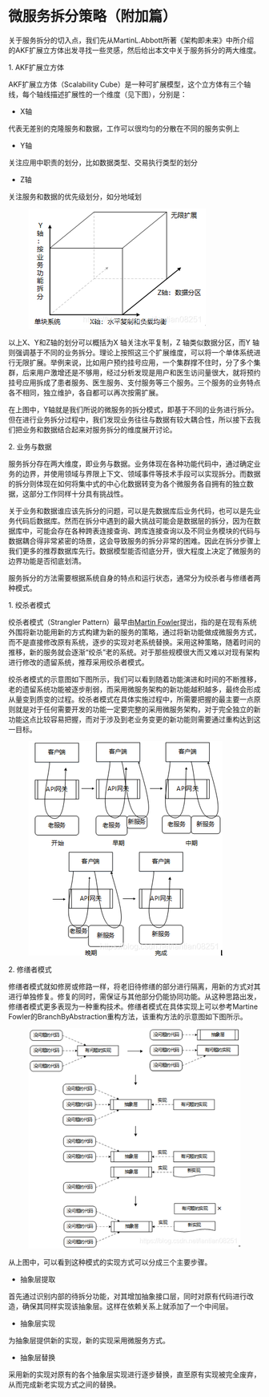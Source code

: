 # 微服务拆分策略（附加篇）

关于服务拆分的切入点，我们先从MartinL.Abbott所著《架构即未来》中所介绍的AKF扩展立方体出发寻找一些灵感，然后给出本文中关于服务拆分的两大维度。

1\. AKF扩展立方体

AKF扩展立方体（Scalability Cube）是一种可扩展模型，这个立方体有三个轴线，每个轴线描述扩展性的一个维度（见下图），分别是：

* X轴

代表无差别的克隆服务和数据，工作可以很均匀的分散在不同的服务实例上

* Y轴

关注应用中职责的划分，比如数据类型、交易执行类型的划分

* Z轴

关注服务和数据的优先级划分，如分地域划

<figure><img src="../.gitbook/assets/image (28).png" alt=""><figcaption></figcaption></figure>

以上X、Y和Z轴的划分可以概括为X 轴关注水平复制，Z 轴类似数据分区，而Y 轴则强调基于不同的业务拆分。理论上按照这三个扩展维度，可以将一个单体系统进行无限扩展。举例来说，比如用户预约挂号应用，一个集群撑不住时，分了多个集群，后来用户激增还是不够用，经过分析发现是用户和医生访问量很大，就将预约挂号应用拆成了患者服务、医生服务、支付服务等三个服务。三个服务的业务特点各不相同，独立维护，各自都可以再次按需扩展。

在上图中，Y轴就是我们所说的微服务的拆分模式，即基于不同的业务进行拆分。但在进行业务拆分过程中，我们发现业务往往与数据有较大耦合性，所以接下去我们把业务和数据结合起来对服务拆分的维度展开讨论。

2\. 业务与数据

服务拆分存在两大维度，即业务与数据。业务体现在各种功能代码中，通过确定业务的边界，并使用领域与界限上下文、领域事件等技术手段可以实现拆分。而数据的拆分则体现在如何将集中式的中心化数据转变为各个微服务各自拥有的独立数据，这部分工作同样十分具有挑战性。

关于业务和数据谁应该先拆分的问题，可以是先数据库后业务代码，也可以是先业务代码后数据库。然而在拆分中遇到的最大挑战可能会是数据层的拆分，因为在数据库中，可能会存在各种跨表连接查询、跨库连接查询以及不同业务模块的代码与数据耦合得非常紧密的场景，这会导致服务的拆分非常的困难。因此在拆分步骤上我们更多的推荐数据库先行。数据模型能否彻底分开，很大程度上决定了微服务的边界功能是否彻底划清。

服务拆分的方法需要根据系统自身的特点和运行状态，通常分为绞杀者与修缮者两种模式。

1\. 绞杀者模式

绞杀者模式（Strangler Pattern）最早由[Martin Fowler](https://www.martinfowler.com/)提出，指的是在现有系统外围将新功能用新的方式构建为新的服务的策略，通过将新功能做成微服务方式，而不是直接修改原有系统，逐步的实现对老系统替换。采用这种策略，随着时间的推移，新的服务就会逐渐“绞杀”老的系统。对于那些规模很大而又难以对现有架构进行修改的遗留系统，推荐采用绞杀者模式。

绞杀者模式的示意图如下图所示，我们可以看到随着功能演进和时间的不断推移，老的遗留系统功能被逐步削弱，而采用微服务架构的新功能越积越多，最终会形成从量变到质变的过程。绞杀者模式在具体实施过程中，所需要把握的最主要一点原则就是对于任何需要开发的功能一定要完整的采用微服务架构，对于完全独立的新功能这点比较容易把握，而对于涉及到老业务变更的新功能则需要通过重构达到这一目标。

<figure><img src="../.gitbook/assets/image (48).png" alt=""><figcaption></figcaption></figure>

2\. 修缮者模式

修缮者模式就如修房或修路一样，将老旧待修缮的部分进行隔离，用新的方式对其进行单独修复。修复的同时，需保证与其他部分仍能协同功能。从这种思路出发，修缮者模式更多表现为一种重构技术。修缮者模式在具体实现上可以参考Martine Fowler的BranchByAbstraction重构方法，该重构方法的示意图如下图所示。

<figure><img src="../.gitbook/assets/image (31).png" alt=""><figcaption></figcaption></figure>

从上图中，可以看到这种模式的实现方式可以分成三个主要步骤。

* 抽象层提取

首先通过识别内部的待拆分功能，对其增加抽象接口层，同时对原有代码进行改造，确保其同样实现该抽象层。这样在依赖关系上就添加了一个中间层。

* 抽象层实现

为抽象层提供新的实现，新的实现采用微服务方式。

* 抽象层替换

采用新的实现对原有的各个抽象层实现进行逐步替换，直至原有实现被完全废弃，从而完成新老实现方式之间的替换。
